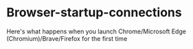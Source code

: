 # Browser-startup-connections
Here's what happens when you launch Chrome/Microsoft Edge (Chromium)/Brave/Firefox for the first time
